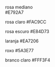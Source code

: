 rosa mediano  
#E792A7

rosa claro 
#FAC9CC

rosa escuro 
#E84D73

laranja 
#EA7206

roxo 
#5A3E77

branco claro 
#FFF3F4
